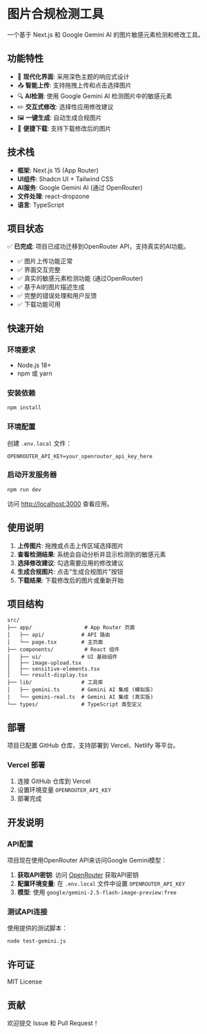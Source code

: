 # 图片合规检测工具

一个基于 Next.js 和 Google Gemini AI 的图片敏感元素检测和修改工具。

## 功能特性

- 🎨 **现代化界面**: 采用深色主题的响应式设计
- 📤 **智能上传**: 支持拖拽上传和点击选择图片
- 🔍 **AI检测**: 使用 Google Gemini AI 检测图片中的敏感元素
- ✏️ **交互式修改**: 选择性应用修改建议
- 🖼️ **一键生成**: 自动生成合规图片
- 💾 **便捷下载**: 支持下载修改后的图片

## 技术栈

- **框架**: Next.js 15 (App Router)
- **UI组件**: Shadcn UI + Tailwind CSS
- **AI服务**: Google Gemini AI (通过 OpenRouter)
- **文件处理**: react-dropzone
- **语言**: TypeScript

## 项目状态

✅ **已完成**: 项目已成功迁移到OpenRouter API，支持真实的AI功能。

- ✅ 图片上传功能正常
- ✅ 界面交互完整
- ✅ 真实的敏感元素检测功能 (通过OpenRouter)
- ✅ 基于AI的图片描述生成
- ✅ 完整的错误处理和用户反馈
- ✅ 下载功能可用

## 快速开始

### 环境要求

- Node.js 18+
- npm 或 yarn

### 安装依赖

```bash
npm install
```

### 环境配置

创建 `.env.local` 文件：

```env
OPENROUTER_API_KEY=your_openrouter_api_key_here
```

### 启动开发服务器

```bash
npm run dev
```

访问 [http://localhost:3000](http://localhost:3000) 查看应用。

## 使用说明

1. **上传图片**: 拖拽或点击上传区域选择图片
2. **查看检测结果**: 系统会自动分析并显示检测到的敏感元素
3. **选择修改建议**: 勾选需要应用的修改建议
4. **生成合规图片**: 点击"生成合规图片"按钮
5. **下载结果**: 下载修改后的图片或重新开始

## 项目结构

```
src/
├── app/                 # App Router 页面
│   ├── api/            # API 路由
│   └── page.tsx        # 主页面
├── components/          # React 组件
│   ├── ui/             # UI 基础组件
│   ├── image-upload.tsx
│   ├── sensitive-elements.tsx
│   └── result-display.tsx
├── lib/                # 工具库
│   ├── gemini.ts       # Gemini AI 集成 (模拟版)
│   └── gemini-real.ts  # Gemini AI 集成 (真实版)
└── types/              # TypeScript 类型定义
```

## 部署

项目已配置 GitHub 仓库，支持部署到 Vercel、Netlify 等平台。

### Vercel 部署

1. 连接 GitHub 仓库到 Vercel
2. 设置环境变量 `OPENROUTER_API_KEY`
3. 部署完成

## 开发说明

### API配置

项目现在使用OpenRouter API来访问Google Gemini模型：

1. **获取API密钥**: 访问 [OpenRouter](https://openrouter.ai/) 获取API密钥
2. **配置环境变量**: 在 `.env.local` 文件中设置 `OPENROUTER_API_KEY`
3. **模型**: 使用 `google/gemini-2.5-flash-image-preview:free`

### 测试API连接

使用提供的测试脚本：

```bash
node test-gemini.js
```

## 许可证

MIT License

## 贡献

欢迎提交 Issue 和 Pull Request！
